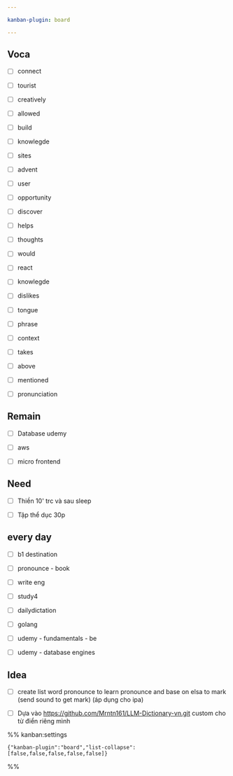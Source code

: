 ```yaml
---

kanban-plugin: board

---
```


## Voca

- [ ] connect
- [ ] tourist
- [ ] creatively
- [ ] allowed
- [ ] build
- [ ] knowlegde
- [ ] sites
- [ ] advent
- [ ] user
- [ ] opportunity
- [ ] discover
- [ ] helps
- [ ] thoughts
- [ ] would
- [ ] react
- [ ] knowlegde
- [ ] dislikes
- [ ] tongue
- [ ] phrase
- [ ] context
- [ ] takes
- [ ] above
- [ ] mentioned
- [ ] pronunciation


## Remain

- [ ] Database udemy
- [ ] aws
- [ ] micro frontend


## Need

- [ ] Thiền 10' trc và sau sleep
- [ ] Tập thể dục 30p


## every day

- [ ] b1 destination
- [ ] pronounce - book
- [ ] write eng
- [ ] study4
- [ ] dailydictation
- [ ] golang
- [ ] udemy - fundamentals - be
- [ ] udemy - database engines


## Idea

- [ ] create list word pronounce to learn pronounce and base on elsa to mark (send sound to get mark) (áp dụng cho ipa)
- [ ] Dựa vào https://github.com/Mrntn161/LLM-Dictionary-vn.git
	custom cho từ điển riêng mình




%% kanban:settings
```
{"kanban-plugin":"board","list-collapse":[false,false,false,false,false]}
```
%%